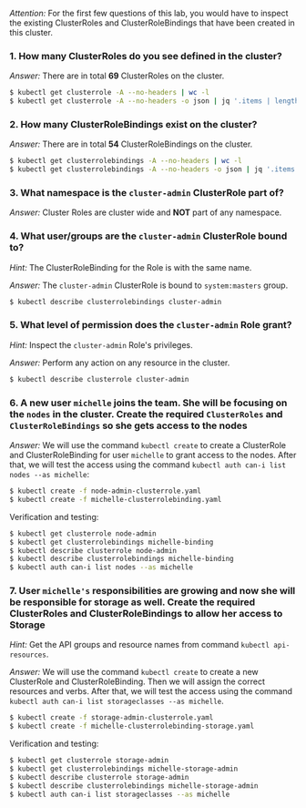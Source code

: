 *Attention:* For the first few questions of this lab, you would have to inspect the existing ClusterRoles and ClusterRoleBindings that have been created in this cluster.

### 1. How many ClusterRoles do you see defined in the cluster?

*Answer:* There are in total **69** ClusterRoles on the cluster.

```bash
$ kubectl get clusterrole -A --no-headers | wc -l
$ kubectl get clusterrole -A --no-headers -o json | jq '.items | length'
```

### 2. How many ClusterRoleBindings exist on the cluster?

*Answer:* There are in total **54** ClusterRoleBindings on the cluster.

```bash
$ kubectl get clusterrolebindings -A --no-headers | wc -l
$ kubectl get clusterrolebindings -A --no-headers -o json | jq '.items | length'
```

### 3. What namespace is the `cluster-admin` ClusterRole part of?

*Answer:* Cluster Roles are cluster wide and **NOT** part of any namespace.

### 4. What user/groups are the `cluster-admin` ClusterRole bound to?

*Hint:* The ClusterRoleBinding for the Role is with the same name.

*Answer:* The `cluster-admin` ClusterRole is bound to `system:masters` group.

```bash
$ kubectl describe clusterrolebindings cluster-admin
```

### 5. What level of permission does the `cluster-admin` Role grant?

*Hint:* Inspect the `cluster-admin` Role's privileges.

*Answer:* Perform any action on any resource in the cluster.

```bash
$ kubectl describe clusterrole cluster-admin
```

### 6. A new user `michelle` joins the team. She will be focusing on the `nodes` in the cluster. Create the required `ClusterRoles` and `ClusterRoleBindings` so she gets access to the nodes

*Answer:* We will use the command `kubectl create` to create a ClusterRole and ClusterRoleBinding for user `michelle` to grant access to the nodes.
After that, we will test the access using the command `kubectl auth can-i list nodes --as michelle`:

```bash
$ kubectl create -f node-admin-clusterrole.yaml
$ kubectl create -f michelle-clusterrolebinding.yaml
```

Verification and testing:

```bash
$ kubectl get clusterrole node-admin
$ kubectl get clusterrolebindings michelle-binding
$ kubectl describe clusterrole node-admin
$ kubectl describe clusterrolebindings michelle-binding
$ kubectl auth can-i list nodes --as michelle
```

### 7. User `michelle's` responsibilities are growing and now she will be responsible for storage as well. Create the required ClusterRoles and ClusterRoleBindings to allow her access to Storage

*Hint:* Get the API groups and resource names from command `kubectl api-resources`.

*Answer:* We will use the command `kubectl create` to create a new ClusterRole and ClusterRoleBinding. Then we will assign the correct resources and verbs. After that, we will test the access using the command `kubectl auth can-i list storageclasses --as michelle`.

```bash
$ kubectl create -f storage-admin-clusterrole.yaml
$ kubectl create -f michelle-clusterrolebinding-storage.yaml
```

Verification and testing:

```bash
$ kubectl get clusterrole storage-admin 
$ kubectl get clusterrolebindings michelle-storage-admin
$ kubectl describe clusterrole storage-admin
$ kubectl describe clusterrolebindings michelle-storage-admin
$ kubectl auth can-i list storageclasses --as michelle
```

